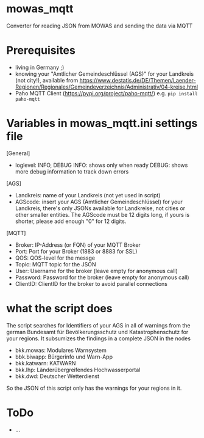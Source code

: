 # mowas_mqtt
Converter for reading JSON from MOWAS and sending the data via MQTT

# Prerequisites
* living in Germany ;)
* knowing your "Amtlicher Gemeindeschlüssel (AGS)" for your Landkreis (not city!), available from https://www.destatis.de/DE/Themen/Laender-Regionen/Regionales/Gemeindeverzeichnis/Administrativ/04-kreise.html
* Paho MQTT Client (https://pypi.org/project/paho-mqtt/) e.g. `pip install paho-mqtt`

# Variables in mowas_mqtt.ini settings file
[General]
* loglevel: INFO, DEBUG
INFO: shows only when ready
DEBUG: shows more debug information to track down errors

[AGS]
* Landkreis: name of your Landkreis (not yet used in script)
* AGScode: insert your AGS (Amtlicher Gemeindeschlüssel) for your Landkreis, there's only JSONs available for Landkreise, not cities or other smaller entities. The AGScode must be 12 digits long, if yours is shorter, please add enough "0" for 12 digits.

[MQTT]
* Broker: IP-Address (or FQN) of your MQTT Broker
* Port: Port for your Broker (1883 or 8883 for SSL)
* QOS: QOS-level for the messge
* Topic: MQTT topic for the JSON 
* User: Username for the broker (leave empty for anonymous call)
* Password: Password for the broker (leave empty for anonymous call)
* ClientID: ClientID for the broker to avoid parallel connections

# what the script does
The script searches for Identifiers of your AGS in all of warnings from the german Bundesamt für Bevölkerungsschutz und Katastrophenschutz for your regions.
It subsumizes the findings in a complete JSON in the nodes
* bkk.mowas: Modulares Warnsystem
* bbk.biwapp: Bürgerinfo und Warn-App
* bkk.katwarn: KATWARN
* bkk.lhp: Länderübergreifendes Hochwasserportal
* bkk.dwd: Deutscher Wetterdienst

So the JSON of this script only has the warnings for your regions in it.

# ToDo
* ...

